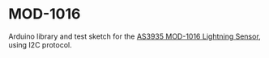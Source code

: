 # MOD-1016
Arduino library and test sketch for the <a href="http://www.embeddedadventures.com/as3935_lightning_sensor_module_mod-1016.html">AS3935 MOD-1016 Lightning Sensor</a>, using I2C protocol.
